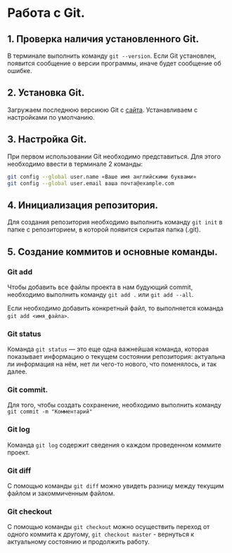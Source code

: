 # Работа с Git.
## 1. Проверка наличия установленного Git.
В терминале выполнить команду `git --version`. Если Git установлен, появится сообщение о версии программы, иначе будет сообщение об ошибке.
## 2. Установка Git.
Загружаем последнюю версиюю Git с [сайта](https://git-scm.com/downloads). Устанавливаем с настройками по умолчанию.
## 3. Настройка Git.
При первом использовании Git необходимо представиться. Для этого необходимо ввести в терминале 2 команды:
```Bash
git config --global user.name «Ваше имя английскими буквами»
git config --global user.email ваша почта@example.com
```
## 4. Инициализация репозитория.
Для создания репозитория необходимо выполнить команду `git init` в папке с репозиторием, в которой появится скрытая папка (.git).
## 5. Создание коммитов и основные команды.
### Git add
Чтобы добавить все файлы проекта в нам будующий commit, необходимо выполнить команду `git add .` или `git add --all`.

Если необходимо добавить конкретный файл, то выполняется команда `git add <имя_файла>`.
### Git status
Команда `git status` — это еще одна важнейшая команда, которая показывает информацию о текущем состоянии репозитория: актуальна ли информация на нём, нет ли чего-то нового, что поменялось, и так далее.
### Git commit.
Для того, чтобы создать сохранение, необходимо выполнить команду `git commit -m "Комментарий"`
### Git log
Команда `git log` содержит сведения о каждом проведенном коммите проект.
### Git diff
С помощью команды `git diff` можно увидеть разницу между текущим файлом и закоммиченным файлом.
### Git checkout
С помощью команды `git checkout` можно осуществить переход от одного коммита к другому, `git checkout master` - вернуться к актуальному состоянию и продолжить работу.
